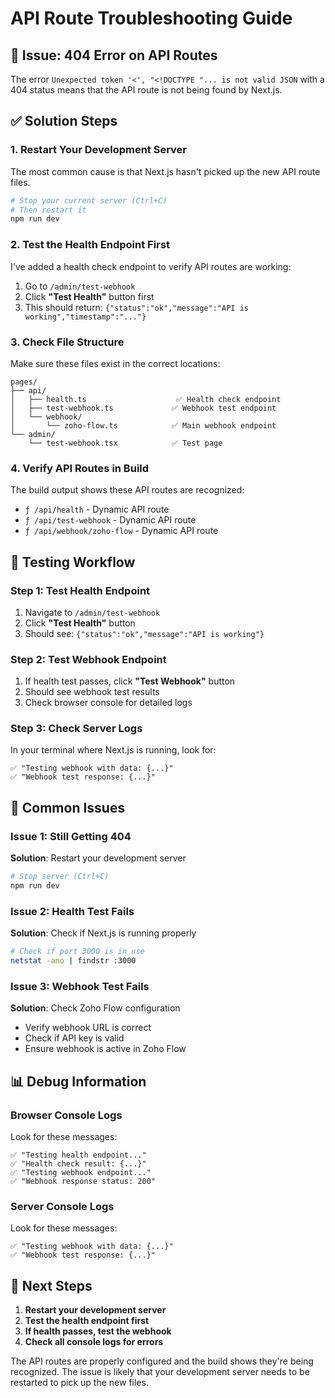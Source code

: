 # API Route Troubleshooting Guide

## 🚨 Issue: 404 Error on API Routes

The error `Unexpected token '<', "<!DOCTYPE "... is not valid JSON` with a 404 status means that the API route is not being found by Next.js.

## ✅ Solution Steps

### 1. **Restart Your Development Server**
The most common cause is that Next.js hasn't picked up the new API route files.

```bash
# Stop your current server (Ctrl+C)
# Then restart it
npm run dev
```

### 2. **Test the Health Endpoint First**
I've added a health check endpoint to verify API routes are working:

1. Go to `/admin/test-webhook`
2. Click **"Test Health"** button first
3. This should return: `{"status":"ok","message":"API is working","timestamp":"..."}`

### 3. **Check File Structure**
Make sure these files exist in the correct locations:

```
pages/
├── api/
│   ├── health.ts                    ✅ Health check endpoint
│   ├── test-webhook.ts             ✅ Webhook test endpoint
│   └── webhook/
│       └── zoho-flow.ts            ✅ Main webhook endpoint
└── admin/
    └── test-webhook.tsx            ✅ Test page
```

### 4. **Verify API Routes in Build**
The build output shows these API routes are recognized:
- `ƒ /api/health` - Dynamic API route
- `ƒ /api/test-webhook` - Dynamic API route  
- `ƒ /api/webhook/zoho-flow` - Dynamic API route

## 🔧 Testing Workflow

### Step 1: Test Health Endpoint
1. Navigate to `/admin/test-webhook`
2. Click **"Test Health"** button
3. Should see: `{"status":"ok","message":"API is working"}`

### Step 2: Test Webhook Endpoint
1. If health test passes, click **"Test Webhook"** button
2. Should see webhook test results
3. Check browser console for detailed logs

### Step 3: Check Server Logs
In your terminal where Next.js is running, look for:
```
✅ "Testing webhook with data: {...}"
✅ "Webhook test response: {...}"
```

## 🚨 Common Issues

### Issue 1: Still Getting 404
**Solution**: Restart your development server
```bash
# Stop server (Ctrl+C)
npm run dev
```

### Issue 2: Health Test Fails
**Solution**: Check if Next.js is running properly
```bash
# Check if port 3000 is in use
netstat -ano | findstr :3000
```

### Issue 3: Webhook Test Fails
**Solution**: Check Zoho Flow configuration
- Verify webhook URL is correct
- Check if API key is valid
- Ensure webhook is active in Zoho Flow

## 📊 Debug Information

### Browser Console Logs
Look for these messages:
```
✅ "Testing health endpoint..."
✅ "Health check result: {...}"
✅ "Testing webhook endpoint..."
✅ "Webhook response status: 200"
```

### Server Console Logs
Look for these messages:
```
✅ "Testing webhook with data: {...}"
✅ "Webhook test response: {...}"
```

## 🔄 Next Steps

1. **Restart your development server**
2. **Test the health endpoint first**
3. **If health passes, test the webhook**
4. **Check all console logs for errors**

The API routes are properly configured and the build shows they're being recognized. The issue is likely that your development server needs to be restarted to pick up the new files. 